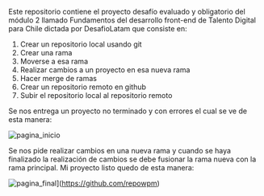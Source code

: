 Este repositorio contiene el proyecto desafío evaluado y obligatorio del módulo 2 llamado Fundamentos del desarrollo front-end de Talento Digital para Chile dictada por DesafioLatam que consiste en:

<ol text-align='center'>
    <li>Crear un repositorio local usando git</li>
    <li>Crear una rama</li>
    <li>Moverse a esa rama</li>
    <li>Realizar cambios a un proyecto en esa nueva rama</li>
    <li>Hacer merge de ramas</li>
    <li>Crear un repositorio remoto en github</li>
    <li>Subir el repositorio local al repositorio remoto</li>
</ol>

Se nos entrega un proyecto no terminado y con errores el cual se ve de esta manera:

![pagina_inicio](https://github.com/user-attachments/assets/86762de2-1997-444a-a2aa-98e78a035736)

Se nos pide realizar cambios en una nueva rama y cuando se haya finalizado la realización de cambios se debe fusionar la rama nueva con la rama principal. Mi proyecto listo quedo de esta manera:

![pagina_final](https://github.com/user-attachments/assets/4f46969e-cd3a-4b01-8523-143e85c21caf)](https://github.com/repowpm)
